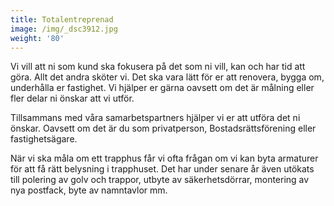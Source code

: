 ```yaml
---
title: Totalentreprenad
image: /img/_dsc3912.jpg
weight: '80'
---
```

Vi vill att ni som kund ska fokusera på det som ni vill, kan och har tid att göra. Allt det andra sköter vi. Det ska vara lätt för er att renovera, bygga om, underhålla er fastighet.  Vi hjälper er gärna oavsett om det är målning eller fler delar ni önskar att vi utför. 

Tillsammans med våra samarbetspartners hjälper vi er att utföra det ni önskar. Oavsett om det är du som privatperson, Bostadsrättsförening eller fastighetsägare. 

När vi ska måla om ett trapphus får vi ofta frågan om vi kan byta armaturer för att få rätt belysning i trapphuset. Det har under senare år även utökats till polering av golv och trappor, utbyte av säkerhetsdörrar, montering av nya postfack, byte av namntavlor mm.
